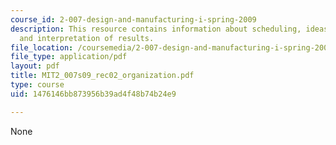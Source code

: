 ```yaml
---
course_id: 2-007-design-and-manufacturing-i-spring-2009
description: This resource contains information about scheduling, ideas for lab notebooks
  and interpretation of results.
file_location: /coursemedia/2-007-design-and-manufacturing-i-spring-2009/1476146bb873956b39ad4f48b74b24e9_MIT2_007s09_rec02_organization.pdf
file_type: application/pdf
layout: pdf
title: MIT2_007s09_rec02_organization.pdf
type: course
uid: 1476146bb873956b39ad4f48b74b24e9

---
```

None